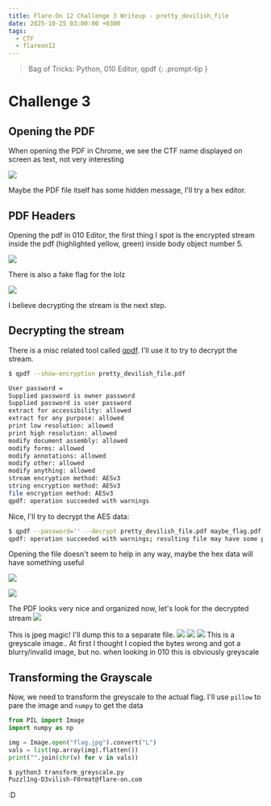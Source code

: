 ```yaml
---
title: Flare-On 12 Challenge 3 Writeup - pretty_devilish_file
date: 2025-10-25 03:00:00 +0300
tags:
  - CTF
  - flareon12
---
```


> Bag of Tricks: Python, 010 Editor, qpdf
{: .prompt-tip }

# Challenge 3

## Opening the PDF

When opening the PDF in Chrome, we see the CTF name displayed on screen as text, not very interesting

![](/assets/2025-10-25-Flare-On-12-Writeup-Challenge-3/file-20251021144925828.png)

Maybe the PDF file itself has some hidden message, I'll try a hex editor.
## PDF Headers

Opening the pdf in 010 Editor, the first thing I spot is the encrypted stream inside the pdf (highlighted yellow, green) inside body object number 5.

![](/assets/2025-10-25-Flare-On-12-Writeup-Challenge-3/file-20251019194129016.png)

There is also a fake flag for the lolz

![](/assets/2025-10-25-Flare-On-12-Writeup-Challenge-3/file-20251021145049181.png)

I believe decrypting the stream is the next step.

## Decrypting the stream

There is a misc related tool called [qpdf](https://github.com/qpdf/qpdf). I'll use it to try to decrypt the stream.

```bash
$ qpdf --show-encryption pretty_devilish_file.pdf

User password =
Supplied password is owner password
Supplied password is user password
extract for accessibility: allowed
extract for any purpose: allowed
print low resolution: allowed
print high resolution: allowed
modify document assembly: allowed
modify forms: allowed
modify annotations: allowed
modify other: allowed
modify anything: allowed
stream encryption method: AESv3
string encryption method: AESv3
file encryption method: AESv3
qpdf: operation succeeded with warnings
```

Nice, I'll try to decrypt the AES data:

```bash
$ qpdf --password='' --decrypt pretty_devilish_file.pdf maybe_flag.pdf
qpdf: operation succeeded with warnings; resulting file may have some problems
```

Opening the file doesn't seem to help in any way, maybe the hex data will have something useful

![](/assets/2025-10-25-Flare-On-12-Writeup-Challenge-3/file-20251021145728786.png)

![](/assets/2025-10-25-Flare-On-12-Writeup-Challenge-3/file-20251021145923440.png)

The PDF looks very nice and organized now, let's look for the decrypted stream
![](/assets/2025-10-25-Flare-On-12-Writeup-Challenge-3/file-20251021150014784.png)

This is jpeg magic! I'll dump this to a separate file.
![](/assets/2025-10-25-Flare-On-12-Writeup-Challenge-3/file-20251021150113460.png)
![](/assets/2025-10-25-Flare-On-12-Writeup-Challenge-3/file-20251021150153129.png)
![](/assets/2025-10-25-Flare-On-12-Writeup-Challenge-3/file-20251021150208688.png)
This is a greyscale image.. At first I thought I copied the bytes wrong and got a blurry/invalid image, but no. when looking in 010 this is obviously greyscale
## Transforming the Grayscale

Now, we need to transform the greyscale to the actual flag. I'll use `pillow` to pare the image and `numpy` to get the data

```python
from PIL import Image
import numpy as np

img = Image.open("flag.jpg").convert("L")
vals = list(np.array(img).flatten())
print("".join(chr(v) for v in vals))
```

```bash
$ python3 transform_greyscale.py
Puzzl1ng-D3vilish-F0rmat@flare-on.com
```

:D